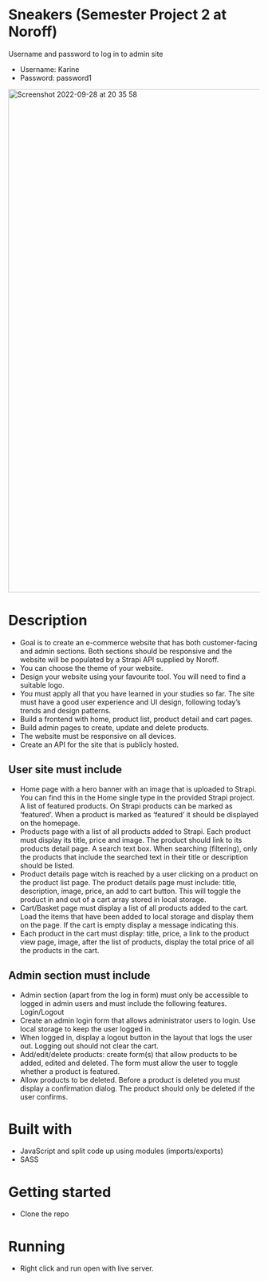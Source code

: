 # Sneakers (Semester Project 2 at Noroff) 

Username and password to log in to admin site 
- Username: Karine
- Password: password1

<img width="1007" alt="Screenshot 2022-09-28 at 20 35 58" src="https://user-images.githubusercontent.com/74554925/192862072-c6501cf6-0bac-48aa-b49a-f86804d5811e.png">

# Description 

- Goal is to create an e-commerce website that has both customer-facing and admin sections. Both sections should be responsive and the website will be populated by a Strapi API supplied by Noroff.
- You can choose the theme of your website. 
- Design your website using your favourite tool. You will need to find a suitable logo.
- You must apply all that you have learned in your studies so far. The site must have a good user experience and UI design, following today’s trends and design patterns.
- Build a frontend with home, product list, product detail and cart pages.
- Build admin pages to create, update and delete products.
- The website must be responsive on all devices.
- Create an API for the site that is publicly hosted. 

## User site must include
- Home page with a hero banner with an image that is uploaded to Strapi. You can find this in the Home single type in the provided Strapi project.
A list of featured products. On Strapi products can be marked as ‘featured’. When a product is marked as ‘featured’ it should be displayed on the homepage. 
- Products page with a list of all products added to Strapi. Each product must display its title, price and image. The product should link to its products detail page. A search text box. When searching (filtering), only the products that include the searched text in their title or description should be listed.
- Product details page witch is reached by a user clicking on a product on the product list page. The product details page must include: title, description, image, price, an add to cart button. This will toggle the product in and out of a cart array stored in local storage.
- Cart/Basket page must display a list of all products added to the cart. Load the items that have been added to local storage and display them on the page. If the cart is empty display a message indicating this.
- Each product in the cart must display: title, price, a link to the product view page, image, after the list of products, display the total price of all the products in the cart.

## Admin section must include
- Admin section (apart from the log in form) must only be accessible to logged in admin users and must include the following features.
Login/Logout
- Create an admin login form that allows administrator users to login. Use local storage to keep the user logged in.
- When logged in, display a logout button in the layout that logs the user out. Logging out should not clear the cart.
- Add/edit/delete products: create form(s) that allow products to be added, edited and deleted. The form must allow the user to toggle whether a product is featured.
- Allow products to be deleted. Before a product is deleted you must display a confirmation dialog. The product should only be deleted if the user confirms.

# Built with 
- JavaScript and split code up using modules (imports/exports)
- SASS

# Getting started 
- Clone the repo

# Running 
- Right click and run open with live server. 
